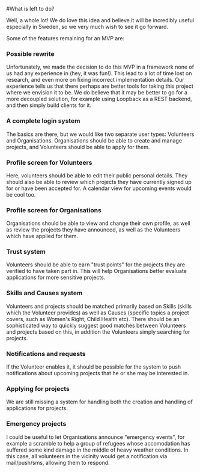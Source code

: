 #What is left to do?

Well, a whole lot! We do love this idea and believe it will be incredibly useful especially in Sweden, so we very much wish to see it go forward. 

Some of the features remaining for an MVP are:

### Possible rewrite
Unfortunately, we made the decision to do this MVP in a framework none of us had any experience in (hey, it was fun!).
This lead to a lot of time lost on research, and even more on fixing incorrect implementation details. Our experience 
tells us that there perhaps are better tools for taking this project where we envision it to be. We do believe that it 
may be better to go for a more decoupled solution, for example using Loopback as a REST backend, and then simply build 
clients for it.

### A complete login system

The basics are there, but we would like two separate user types: Volunteers and Organisations. Organisations should be
able to create and manage projects, and Volunteers should be able to apply for them.

### Profile screen for Volunteers
Here, volunteers should be able to edit their public personal details. They should also be able to review which projects
they have currently signed up for or have been accepted for. A calendar view for upcoming events would be cool too.

### Profile screen for Organisations
Organisations should be able to view and change their own profile, as well as review the projects they have announced,
as well as the Volunteers which have applied for them.

### Trust system
Volunteers should be able to earn "trust points" for the projects they are verified to have taken part in. This will
help Organisations better evaluate applications for more sensitive projects.

### Skills and Causes system
Volunteers and projects should be matched primarily based on Skills (skills which the Volunteer provides) as well as
Causes (specific topics a project covers, such as Women's Right, Child Health etc). There should be an sophisticated
way to quickly suggest good matches between Volunteers and projects based on this, in addition the Volunteers simply
searching for projects.

### Notifications and requests
If the Volunteer enables it, it should be possible for the system to push notifications about upcoming projects that
he or she may be interested in.

### Applying for projects
We are still missing a system for handling both the creation and handling of applications for projects.

### Emergency projects
I could be useful to let Organisations announce "emergency events", for example a scramble to help a group of refugees
whose accomodation has suffered some kind damage in the middle of heavy weather conditions. In this case, all volunteers
in the vicinity would get a notification via mail/push/sms, allowing them to respond.

